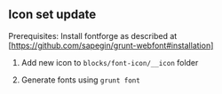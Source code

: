 Icon set update
---------------

Prerequisites: 
Install fontforge as described at [https://github.com/sapegin/grunt-webfont#installation]

1. Add new icon to `blocks/font-icon/__icon` folder

2. Generate fonts using `grunt font`